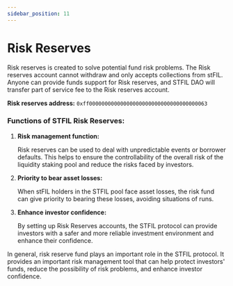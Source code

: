 ```yaml
---
sidebar_position: 11
---
```


# Risk Reserves

Risk reserves is created to solve potential fund risk problems. The Risk reserves account cannot withdraw and only accepts collections from stFIL. Anyone can provide funds support for Risk reserves, and STFIL DAO will transfer part of service fee to the Risk reserves account.

**Risk reserves address:** `0xff00000000000000000000000000000000000063`
### Functions of STFIL Risk Reserves:

1. **Risk management function:**
    
   Risk reserves can be used to deal with unpredictable events or borrower defaults. This helps to ensure the controllability of the overall risk of the liquidity staking pool and reduce the risks faced by investors.
2. **Priority to bear asset losses:**
   
   When stFIL holders in the STFIL pool face asset losses, the risk fund can give priority to bearing these losses, avoiding situations of runs.
3. **Enhance investor confidence:**
   
   By setting up Risk Reserves accounts, the STFIL protocol can provide investors with a safer and more reliable investment environment and enhance their confidence.

In general, risk reserve fund plays an important role in the STFIL protocol. It provides an important risk management tool that can help protect investors' funds, reduce the possibility of risk problems, and enhance investor confidence.
